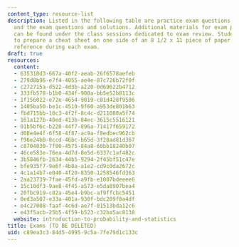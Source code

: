 ```yaml
---
content_type: resource-list
description: Listed in the following table are practice exam questions and solutions,
  and the exam questions and solutions. Additional materials for exam preparation
  can be found under the class sessions dedicated to exam review. Students were encouraged
  to prepare a cheat sheet on one side of an 8 1/2 x 11 piece of paper to use for
  reference during each exam.
draft: true
resources:
  content:
  - 635310d3-667a-40f2-aeab-26f6578aefeb
  - 279d8b96-e7f4-4055-ae4e-87c726b72f0f
  - c272715a-d522-4d3b-a220-0d69622b4712
  - 333fb578-b1b0-434f-900a-bb5e52b8113c
  - 1f156022-e72e-4654-9019-c81d428f9506
  - 1405ba50-be1c-4510-9f60-a953de801b63
  - fbd715bb-10c3-4f2f-8c4c-d211080a5f74
  - 161a127b-40ed-413b-84ec-3615c5516121
  - 01b5bf6c-b220-44f7-896a-71417f659172
  - d08e4e4f-6f58-4f87-ac9a-f8edbec962cb
  - f96e24b0-8ccd-46bc-b65d-3f28ad81d367
  - c8704030-7f00-4575-84a8-60bb18240b07
  - 46ce583e-76ea-4d7d-8e5d-6337c1af482c
  - 3b5846fb-2634-44b5-9294-2f45bf51c47e
  - bfe935f7-9e6f-4b8a-a1e2-cd9c0da2672c
  - 4c1a14b7-e040-4f20-8350-1258546fd363
  - 2aa23739-7fae-45fd-a9fb-e1007bdeeee6
  - 15c10df3-9ae8-4f45-a573-e5da8907bea4
  - 20fbc919-c82a-45e4-b9bc-af9ffcbc5451
  - 0ed3a507-e33a-401a-930f-bdc209f0a4df
  - e4c27008-faaf-4c6d-ae7f-01513bda12c6
  - e43f5acb-25b5-4f59-b523-c32ba5ac8138
  website: introduction-to-probability-and-statistics
title: Exams (TO BE DELETED)
uid: c89ea3c3-84d5-4995-9c5a-7fe79d1c133c
---
```

